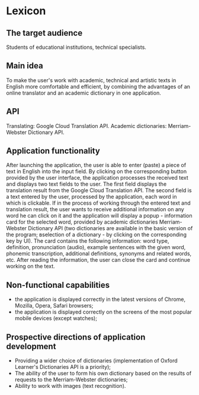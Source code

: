 # Lexicon

## The target audience

Students of educational institutions, technical specialists.

## Main idea

To make the user's work with academic, technical and artistic texts in English more comfortable and efficient, by combining the advantages of an online translator and an academic dictionary in one application.

## API

Translating: Google Cloud Translation API.
Academic dictionaries: Merriam-Webster Dictionary API. 

## Application functionality

After launching the application, the user is able to enter (paste) a piece of text in English into the input field. By clicking on the corresponding button provided by the user interface, the application processes the received text and displays two text fields to the user. The first field displays the translation result from the Google Cloud Translation API. The second field is a text entered by the user, processed by the application, each word in which is clickable. If in the process of working through the entered text and translation result, the user wants to receive additional information on any word he can click on it and the application will display a popup - information card for the selected word, provided by academic dictionaries Merriam-Webster Dictionary API (two dictionaries are available in the basic version of the program; вselection of a dictionary - by clicking on the corresponding key by UI). The card contains the following information: word type, definition, pronunciation (audio), example sentences with the given word, phonemic transcription, additional definitions, synonyms and related words, etc. After reading the information, the user can close the card and continue working on the text.

## Non-functional capabilities

* the application is displayed correctly in the latest versions of Chrome, Mozilla, Opera, Safari browsers;
* the application is displayed correctly on the screens of the most popular mobile devices (except watches);

## Prospective directions of application development

* Providing a wider choice of dictionaries (implementation of Oxford Learner's Dictionaries API is a priority);
* The ability of the user to form his own dictionary based on the results of requests to the Merriam-Webster dictionaries;
* Ability to work with images (text recognition).
